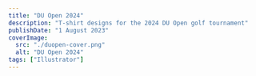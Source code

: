 ```yaml
---
title: "DU Open 2024"
description: "T-shirt designs for the 2024 DU Open golf tournament"
publishDate: "1 August 2023"
coverImage:
  src: "./duopen-cover.png"
  alt: "DU Open 2024"
tags: ["Illustrator"]
---
```


